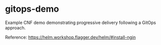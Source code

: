 # gitops-demo
Example CNF demo demonstrating progressive delivery following a GitOps approach.

Reference: https://helm.workshop.flagger.dev/helm/#install-ngin
